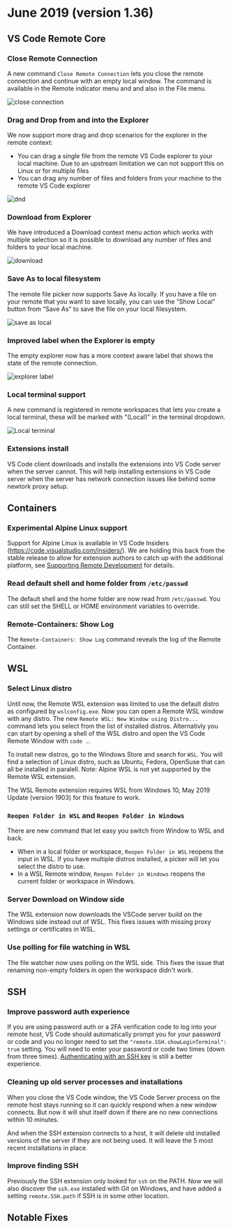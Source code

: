 # June 2019 (version 1.36)

## VS Code Remote Core

### Close Remote Connection

A new command `Close Remote Connection` lets you close the remote connection and continue with an empty local window. The command is available in the Remote indicator menu and and also in the File menu.

![close connection](images/1_36/close-connection.png)

### Drag and Drop from and into the Explorer

We now support more drag and drop scenarios for the explorer in the remote context:
* You can drag a single file from the remote VS Code explorer to your local machine. Due to an upstream limitation we can not support this on Linux or for multiple files
* You can drag any number of files and folders from your machine to the remote VS Code explorer

![dnd](images/1_36/dnd.gif)


### Download from Explorer

We have introduced a Download context menu action which works with multiple selection so it is possible to download any number of files and folders to your local machine.

![download](images/1_36/download.png)

### Save As to local filesystem

The remote file picker now supports Save As locally. If you have a file on your remote that you want to save locally, you can use the “Show Local” button from “Save As” to save the file on your local filesystem.

![save as local](images/1_36/save_local.png)


### Improved label when the Explorer is empty

The empty explorer now has a more context aware label that shows the state of the remote connection.

![explorer label](images/1_36/explorer-label.png)

### Local terminal support

A new command is registered in remote workspaces that lets you create a local terminal, these will be marked with "(Local)" in the terminal dropdown.

![Local terminal](images/1_36/terminal-local.png)

### Extensions install

VS Code client downloads and installs the extensions into VS Code server when the server cannot. This will help installing extensions in VS Code server when the server has network connection issues like behind some newtork proxy setup.

## Containers

### Experimental Alpine Linux support

Support for Alpine Linux is available in VS Code Insiders (https://code.visualstudio.com/insiders/). We are holding this back from the stable release to allow for extension authors to catch up with the additional platform, see [Supporting Remote Development](/api/advanced-topics/remote-extensions.md) for details.

### Read default shell and home folder from `/etc/passwd`

The default shell and the home folder are now read from `/etc/passwd`.
You can still set the SHELL or HOME environment variables to override.

### Remote-Containers: Show Log

The `Remote-Containers: Show Log` command reveals the log of the Remote Container.

## WSL

### Select Linux distro

Until now, the Remote WSL extension was limited to use the default distro as configured by `wslconfig.exe`.
Now you can open a Remote WSL window with any distro. The new `Remote WSL: New Window using Distro...` command lets you select from the list of installed distros. Alternativly you can start by opening a shell of the WSL distro and open the VS Code Remote Window with `code .`.

To install new distros, go to the Windows Store and search for `WSL`. You will find a selection of Linux distro, such as Ubuntu, Fedora, OpenSuse that can all be installed in paralell. Note: Alpine WSL is not yet supported by the Remote WSL extension.

The WSL Remote extension requires WSL from Windows 10, May 2019 Update (version 1903) for this feature to work.

### `Reopen Folder in WSL` and `Reopen Folder in Windows`

There are new command that let easy you switch from Window to WSL and back.
- When in a local folder or workspace, `Reopen Folder in WSL` reopens the input in WSL. If you have multiple distros installed, a picker will let you select the distro to use.
- In a WSL Remote window, `Reopen Folder in Windows` reopens the current folder or workspace in Windows.

### Server Download on Window side

The WSL extension now downloads the VSCode server build on the Windows side instead out of WSL. This fixes issues with missing proxy settings or certificates in WSL.

### Use polling for file watching in WSL

The file watcher now uses polling on the WSL side. This fixes the issue that renaming non-empty folders in open the workspace didn't work.


## SSH

### Improve password auth experience

If you are using password auth or a 2FA verification code to log into your remote host, VS Code should automatically prompt you for your password or code and you no longer need to set the `"remote.SSH.showLoginTerminal": true` setting. You will need to enter your password or code two times (down from three times). [Authenticating with an SSH key](/docs/remote/troubleshooting#_configuring-key-based-authentication) is still a better experience.

### Cleaning up old server processes and installations

When you close the VS Code window, the VS Code Server process on the remote host stays running so it can quickly respond when a new window connects. But now it will shut itself down if there are no new connections within 10 minutes.

And when the SSH extension connects to a host, it will delete old installed versions of the server if they are not being used. It will leave the 5 most recent installations in place.

### Improve finding SSH

Previously the SSH extension only looked for `ssh` on the PATH. Now we will also discover the `ssh.exe` installed with Git on Windows, and have added a setting `remote.SSH.path` if SSH is in some other location.

## Notable Fixes
